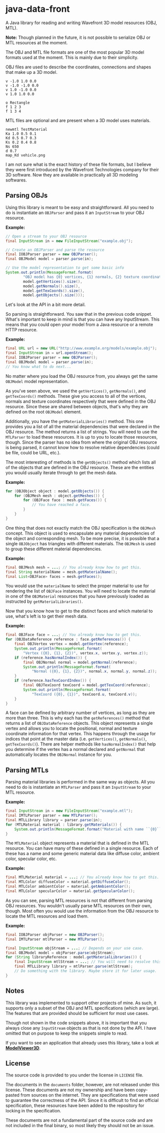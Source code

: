 java-data-front
===============

A Java library for reading and writing Wavefront 3D model resources (OBJ, MTL).

**Note:** Though planned in the future, it is not possible to serialize OBJ or MTL resources at the moment.

The OBJ and MTL file formats are one of the most popular 3D model formats used at the moment. This is mainly due to their simplicity.

OBJ files are used to describe the coordinates, connections and shapes that make up a 3D model.

```
v -1.0 1.0 0.0
v -1.0 -1.0 0.0
v 1.0 -1.0 0.0
v 1.0 1.0 0.0

o Rectangle
f 1 2 3
f 1 3 4
```

MTL files are optional and are present when a 3D model uses materials.

```
newmtl TestMaterial
Ka 1.0 0.5 0.1
Kd 0.5 0.7 0.3
Ks 0.2 0.4 0.8
Ns 650
d 0.7
map_Kd vehicle.png
```

I am not sure what is the exact history of these file formats, but I believe they were first introduced by the Wavefront Technologies company for their 3D software. Now they are available in practically all 3D modeling softwares.

## Parsing OBJs

Using this library is meant to be easy and straightforward. All you need to do is instantiate an `OBJParser` and pass it an `InputStream` to your OBJ resource.

**Example:**

```java
// Open a stream to your OBJ resource
final InputStream in = new FileInputStream("example.obj");

// Create an OBJParser and parse the resource
final IOBJParser parser = new OBJParser();
final OBJModel model = parser.parse(in);

// Use the model representation to get some basic info
System.out.println(MessageFormat.format(
        "OBJ model has {0} vertices, {1} normals, {2} texture coordinates, and {3} objects.",
        model.getVertices().size(),
        model.getNormals().size(),
        model.getTexCoords().size(),
        model.getObjects().size()));
```

Let's look at the API in a bit more detail.

So parsing is straightforward. You saw that in the previous code snippet. What's important to keep in mind is that you can have any InputStream. This means that you could open your model from a Java resource or a remote HTTP resource.

**Example:**

```java
final URL url = new URL("http://www.example.org/models/example.obj");
final InputStream in = url.openStream();
final IOBJParser parser = new OBJParser();
final OBJModel model = parser.parse(in);
// You know what to do next...
```

No matter where you load the OBJ resource from, you always get the same `OBJModel` model representation.

As you've seen above, we used the `getVertices()`, `getNormals()`, and `getTexCoords()` methods. These give you access to all of the vertices, normals and texture coordinates respectively that were defined in the OBJ resource. Since these are shared between objects, that's why they are defined on the root `OBJModel` element.

Additionally, you have the `getMaterialLibraries()` method. This one provides you a list of all the material dependencies that were declared in the OBJ resource. The method returns a list of strings. You will need to use the `MTLParser` to load these resources. It is up to you to locate those resources, though. Since the parser has no idea from where the original OBJ resource is being parsed, it cannot know how to resolve relative dependencies (could be file, could be URL, etc.).

The most interesting of methods is the `getObjects()` method which lists all of the objects that are defined in the OBJ resource. These are the entities you would usually iterate through to get the mesh data.

**Example:**

```java
for (OBJObject object : model.getObjects()) {
    for (OBJMesh mesh : object.getMeshes()) {
        for (OBJFace face : mesh.getFaces()) {
        	// You have reached a face.
        }
    }
}
```

One thing that does not exactly match the OBJ specification is the `OBJMesh` concept. This object is used to encapsulate any material dependencies of the object and corresponding mesh. To be more precise, it is possible that a single `OBJObject` has triangles with different materials. The `OBJMesh` is used to group these different material dependencies.

**Example:**

```java
final OBJMesh mesh = ...; // You already know how to get this.
final String materialName = mesh.getMaterialName();
final List<OBJFace> faces = mesh.getFaces();
```

You would use the `materialName` to select the proper material to use for rendering the list of `OBJFace` instances. You will need to locate the material in one of the `OBJMaterial` resources that you have previously loaded as instructed by `getMaterialLibraries()`.

Now that you know how to get to the distinct faces and which material to use, what's left is to get their mesh data.

**Example:**

```java
final OBJFace face = ...; // You already know how to get this.
for (OBJDataReference reference : face.getReferences()) {
    final OBJVertex vertex = model.getVertex(reference);
    System.out.println(MessageFormat.format(
    	"Vertex ({0}, {1}, {2})", vertex.x, vertex.y, vertex.z));
    if (reference.hasNormalIndex()) {
        final OBJNormal normal = model.getNormal(reference);
        System.out.println(MessageFormat.format(
        	"Normal ({0}, {1}, {2})", normal.x, normal.y, normal.z));
    }
    if (reference.hasTexCoordIndex()) {
    	final OBJTexCoord texCoord = model.getTexCoord(reference);
        System.out.println(MessageFormat.format(
        	"TexCoord ({0}, {1})", texCoord.u, texCoord.v));
    }
}
```

A face can be defined by arbitrary number of vertices, as long as they are more than three. This is why each has the `getReferences()` method that returns a list of `OBJDataReference` objects. This object represents a single vertex and allows you to locate the positional, normal and texture coordinate information for that vertex. This happens through the usage for indices that point at the master data (i.e. `getVertices()`, `getNormals()`, `getTexCoords()`). There are helper methods like `hasNormalIndex()` that help you determine if the vertex has a normal declared and `getNormal` that automatically locates the `OBJNormal` instance for you.


## Parsing MTLs
Parsing material libraries is performed in the same way as objects. All you need to do is instantiate an `MTLParser` and pass it an `InputStream` to your MTL resource.

**Example:**

```java
final InputStream in = new FileInputStream("example.mtl");
final IMTLParser parser = new MTLParser();
final MTLLibrary library = parser.parse(in);
for (MTLMaterial material : library.getMaterials()) {
	System.out.println(MessageFormat.format("Material with name ``{0}``.", material.getName()));
}
```

The `MTLMaterial` object represents a material that is defined in the MTL resource. You can have many of these defined in a single resource. Each of these has a name and some generic material data like diffuse color, ambient color, specular color, etc.

**Example:**

```java
final MTLMaterial material = ...; // You already know how to get this.
final MTLColor diffuseColor = material.getDiffuseColor();
final MTLColor ambientColor = material.getAmbientColor();
final MTLColor specularColor = material.getSpecularColor();
```

As you can see, parsing MTL resources is not that different from parsing OBJ resources. You wouldn't usually parse MTL resources on their own, though. Most often you would use the information from the OBJ resource to locate the MTL resources and load them.

**Example:**

```java
final IOBJParser objParser = new OBJParser();
final IMTLParser mtlParser = new MTLParser();

final InputStream objStream = ...; // Depends on your use case.
final OBJModel model = objParser.parse(objStream);
for (String libraryReference : model.getMaterialLibraries()) {
	final InputStream mtlStream = ...; // You will need to resolve this based on `libraryReference`
    final MTLLibrary library = mtlParser.parse(mtlStream);
    // Do something with the library. Maybe store it for later usage.
}
```

## Notes

This library was implemented to support other projects of mine. As such, it supports only a subset of the OBJ and MTL specifications (which are large). The features that are provided should be sufficient for most use cases.

Though not shown in the code snippets above, it is important that you always close any `InputStream` objects as that is not done by the API. I have omitted that on purpose to keep the snippets simple to read.

If you want to see an application that already uses this library, take a look at **[ModelViewer3D](https://play.google.com/store/apps/details?id=com.momchil_atanasov.android.modelviewer)**.

## License

The source code is provided to you under the license in `LICENSE` file.

The documents in the `documents` folder, however, are not released under this license. These documents are not my ownership and have been copy-pasted from sources on the internet. They are specifications that were used to guarantee the correctness of the API. Since it is difficult to find an official specification, these resources have been added to the repository for locking in the specification.

These documents are not a fundamental part of the source code and are not included in the final binary, so most likely they should not be an issue.
